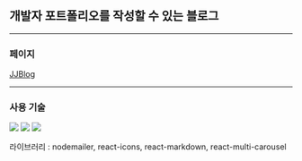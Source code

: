 ## 개발자 포트폴리오를 작성할 수 있는 블로그

---

### 페이지

[JJBlog](https://jjlog.vercel.app/)

---

### 사용 기술

<img src="https://img.shields.io/badge/TypeScript-3178C6?style=flat-square&logo=typescript&logoColor=white"/> <img src="https://img.shields.io/badge/Next.js-%23000000.svg?&style=flat-square&logo=next.js&logoColor=white" /> <img src="https://img.shields.io/badge/tailwind%20css-%2338B2AC.svg?&style=flat-square&logo=tailwind%20css&logoColor=white" />

라이브러리 : nodemailer, react-icons, react-markdown, react-multi-carousel
